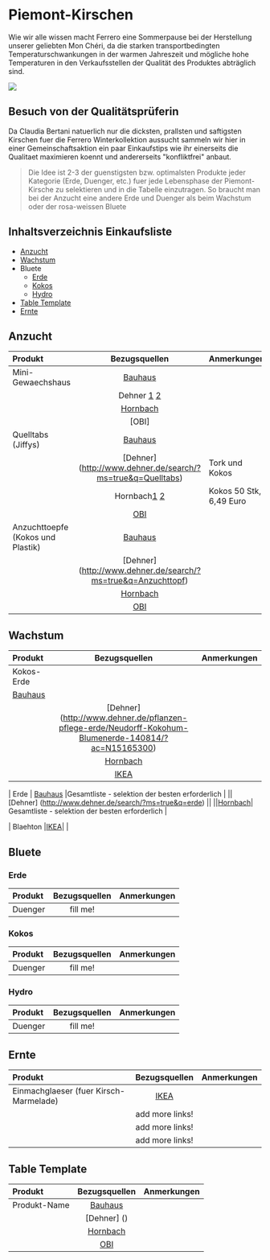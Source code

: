 # Piemont-Kirschen

Wie wir alle wissen macht Ferrero eine Sommerpause bei der Herstellung unserer geliebten Mon Chéri, da die starken transportbedingten Temperaturschwankungen in der warmen Jahreszeit und mögliche hohe Temperaturen in den Verkaufsstellen der Qualität des Produktes abträglich sind.

<img src="http://lexikon.huettenhilfe.de/uploads/pics/Kirschensuess2.jpg">

## Besuch von der Qualitätsprüferin

Da Claudia Bertani natuerlich nur die dicksten, prallsten und saftigsten Kirschen fuer die Ferrero Winterkollektion aussucht sammeln wir hier in einer Gemeinschaftsaktion ein paar Einkaufstips wie ihr einerseits die Qualitaet maximieren koennt und andererseits "konfliktfrei" anbaut.

> Die Idee ist 2-3 der guenstigsten bzw. optimalsten Produkte jeder Kategorie (Erde, Duenger, etc.) fuer jede Lebensphase der Piemont-Kirsche zu selektieren und in die Tabelle einzutragen. So braucht man bei der Anzucht eine andere Erde und Duenger als beim Wachstum oder der rosa-weissen Bluete


## Inhaltsverzeichnis Einkaufsliste

- [Anzucht](#anzucht)
- [Wachstum](#wachstum)
- Bluete
	- [Erde](#erde)
	- [Kokos](#kokos)
	- [Hydro](#hydro)
- [Table Template](#table-template)
- [Ernte](#ernte)

## Anzucht

| Produkt       | Bezugsquellen   | Anmerkungen |
| :------------ |:---------------:| :-----|
| Mini-Gewaechshaus | [Bauhaus](https://www.bauhaus.info/suche/produkte?q=mini+gewaechshaus) ||
||Dehner [1](http://www.dehner.de/search/?ms=true&q=mini+gewaechs) [2](http://www.dehner.de/pflanzen-pflege-aussaat-anzucht/Dehner-Mini-Treibhaus-Eleanor-26-x-11-x-7-cm-1909399/)||
||[Hornbach](https://www.hornbach.de/shop/suche/sortiment/treibhaus)||
||[OBI]||
| Quelltabs (Jiffys) | [Bauhaus]() ||
||[Dehner] (http://www.dehner.de/search/?ms=true&q=Quelltabs) | Tork und Kokos |
||Hornbach[1](https://www.hornbach.de/shop/Kokos-Quelltabs-50-Stk/5643238/artikel.html) [2](https://www.hornbach.de/shop/suche/sortiment/quelltopf) |Kokos 50 Stk, 6,49 Euro|
||[OBI]()||
| Anzuchttoepfe (Kokos und Plastik) | [Bauhaus](https://www.bauhaus.info/suche/produkte?q=Anzuchttopf) ||
||[Dehner] (http://www.dehner.de/search/?ms=true&q=Anzuchttopf) ||
||[Hornbach](https://www.hornbach.de/shop/suche/sortiment/anzuchttopf) ||
||[OBI]()||

## Wachstum
| Produkt       | Bezugsquellen   | Anmerkungen |
| :------------ |:---------------:| :-----|
| Kokos-Erde
| [Bauhaus](https://www.bauhaus.info/blumenerde/neudorff-blumenerde-kokohum-/p/16980258?continueUrl=/suche/produkte?q%3Dkoko%2Berde) ||
||[Dehner] (http://www.dehner.de/pflanzen-pflege-erde/Neudorff-Kokohum-Blumenerde-140814/?ac=N15165300) ||
||[Hornbach](https://www.hornbach.de/shop/Blumenerde-Neudorff-Kokohum-7-Liter/1723893/artikel.html)| |
||[IKEA](http://www.ikea.com/de/de/catalog/products/90231416)||

| Erde | [Bauhaus](https://www.bauhaus.info/suche/produkte?q=erde) |Gesamtliste - selektion der besten erforderlich |
||[Dehner] (http://www.dehner.de/search/?ms=true&q=erde) ||
||[Hornbach](https://www.hornbach.de/shop/suche/sortiment/Erde)| Gesamtliste - selektion der besten erforderlich |

| Blaehton |[IKEA](http://www.ikea.com/de/de/catalog/products/60287103/)| |


## Bluete
### Erde
| Produkt       | Bezugsquellen   | Anmerkungen |
| :------------ |:---------------:| :-----|
| Duenger       |       fill me!          |             |
### Kokos
| Produkt       | Bezugsquellen   | Anmerkungen |
| :------------ |:---------------:| :-----|
| Duenger       |       fill me!          |             |
### Hydro
| Produkt       | Bezugsquellen   | Anmerkungen |
| :------------ |:---------------:| :-----|
| Duenger       |       fill me!          |             |


## Ernte
| Produkt       | Bezugsquellen   | Anmerkungen |
| :------------ |:---------------:| :-----|
| Einmachglaeser (fuer Kirsch-Marmelade) | [IKEA](http://www.ikea.com/de/de/catalog/categories/series/24046/) ||
|| add more links! ||
|| add more links! ||
|| add more links! ||


## Table Template
| Produkt       | Bezugsquellen   | Anmerkungen |
| :------------ |:---------------:| :-----|
| Produkt-Name | [Bauhaus]() ||
||[Dehner] () ||
||[Hornbach]()||
||[OBI]()||


